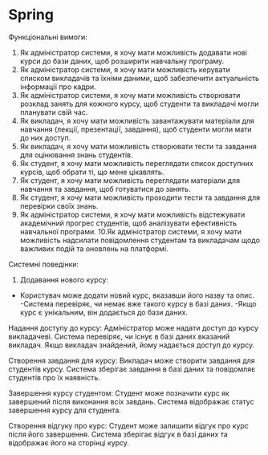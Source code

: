 # Spring
Функціональні вимоги:

1. Як адміністратор системи, я хочу мати можливість додавати нові курси до бази даних, щоб розширити навчальну програму.
2. Як адміністратор системи, я хочу мати можливість керувати списком викладачів та їхніми даними, щоб забезпечити актуальність інформації про кадри.
3. Як адміністратор системи, я хочу мати можливість створювати розклад занять для кожного курсу, щоб студенти та викладачі могли планувати свій час.
4. Як викладач, я хочу мати можливість завантажувати матеріали для навчання (лекції, презентації, завдання), щоб студенти могли мати до них доступ.
5. Як викладач, я хочу мати можливість створювати тести та завдання для оцінювання знань студентів.
6. Як студент, я хочу мати можливість переглядати список доступних курсів, щоб обрати ті, що мене цікавлять.
7. Як студент, я хочу мати можливість переглядати матеріали для навчання та завдання, щоб готуватися до занять.
8. Як студент, я хочу мати можливість проходити тести та завдання для перевірки своїх знань.
9. Як адміністратор системи, я хочу мати можливість відстежувати академічний прогрес студентів, щоб аналізувати ефективність навчальної програми.
10.Як адміністратор системи, я хочу мати можливість надсилати повідомлення студентам та викладачам щодо важливих подій та оновлень на платформі.
   
Системні поведінки:

1. Додавання нового курсу:
- Користувач може додати новий курс, вказавши його назву та опис.
-Система перевіряє, чи немає вже такого курсу в базі даних.
-Якщо курс є унікальним, він додається до бази даних.

Надання доступу до курсу:
Адміністратор може надати доступ до курсу викладачеві.
Система перевіряє, чи існує в базі даних вказаний викладач.
Якщо викладач знайдений, йому надається доступ до курсу.

Створення завдання для курсу:
Викладач може створити завдання для студентів курсу.
Система зберігає завдання в базі даних та повідомляє студентів про їх наявність.

Завершення курсу студентом:
Студент може позначити курс як завершений після виконання всіх завдань.
Система відображає статус завершення курсу для студента.

Створення відгуку про курс:
Студент може залишити відгук про курс після його завершення.
Система зберігає відгук в базі даних та відображає його на сторінці курсу.
